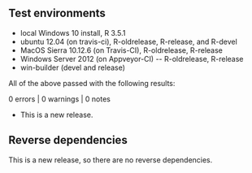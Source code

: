 ## Test environments
* local Windows 10 install, R 3.5.1
* ubuntu 12.04 (on travis-ci), R-oldrelease, R-release, and R-devel
* MacOS Sierra 10.12.6 (on Travis-CI), R-oldrelease, R-release
* Windows Server 2012 (on Appveyor-CI) -- R-oldrelease, R-release
* win-builder (devel and release)

All of the above passed with the following results: 

0 errors | 0 warnings | 0 notes


* This is a new release.

## Reverse dependencies

This is a new release, so there are no reverse dependencies.

